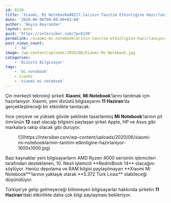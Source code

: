 ```yaml
---
id: 8130
title: 'Xiaomi, Mi Notebook&#8217;larının Tanıtım Etkinliğine Hazırlanıyor'
date: '2020-06-06T09:00:00+03:00'
author: 'Beyza Bayrakdar'
layout: post
guid: 'https://intersiber.com/?p=8130'
permalink: /xiaomi-mi-notebooklarinin-tanitim-etkinligine-hazirlaniyor/
post_views_count:
    - '34'
image: /wp-content/uploads/2020/06/Xiaomi-Mi-Notebook.jpg
categories:
    - 'Dizüstü Bilgisayar'
tags:
    - 'mi notebook'
    - xiaomi
    - 'xiaomi mi notebook'
---
```


Çin merkezli teknoloji şirketi **Xiaomi**, **Mi Notebook**‘larını tanıtmak için hazırlanıyor. Xiaomi, yeni dizüstü bilgisayarını **11 Haziran**‘da gerçekleştireceği bir etkinlikte tanıtacak.

İnce çerçeve ve yüksek gövde şeklinde tasarlanmış **Mi Notebook**‘larının pil ömrünün **12** saat olacağı bilgisini paylaşan şirket Apple, HP ve Asus gibi markalara rakip olacak gibi duruyor.

<figure class="wp-block-image size-large">![](https://intersiber.com/wp-content/uploads/2020/06/xiaomi-mi-notebooklarinin-tanitim-etkinligine-hazirlaniyor-1600x1000.jpg)</figure>Bazı kaynaklar yeni bilgisayarların AMD Ryzen 4000 serisinin işlemcileri tarafından desteklenen, 10. Nesil işlemcili **RedmiBook 14** olacağını söylüyor. Henüz depolama ve RAM bilgisi paylaşılmayan **Xiaomi Mi Notebook**‘larının yaklaşık olarak **5.372 Türk Lirası** olabileceği düşünülüyor.

Türkiye’ye gelip gelmeyeceği bilinmeyen bilgisayarlar hakkında şirketin **11 Haziran**‘daki etkinlikte daha çok bilgi paylaşması bekleniyor.